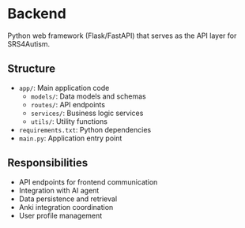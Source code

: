 # Backend

Python web framework (Flask/FastAPI) that serves as the API layer for SRS4Autism.

## Structure

- `app/`: Main application code
  - `models/`: Data models and schemas
  - `routes/`: API endpoints
  - `services/`: Business logic services
  - `utils/`: Utility functions
- `requirements.txt`: Python dependencies
- `main.py`: Application entry point

## Responsibilities

- API endpoints for frontend communication
- Integration with AI agent
- Data persistence and retrieval
- Anki integration coordination
- User profile management

